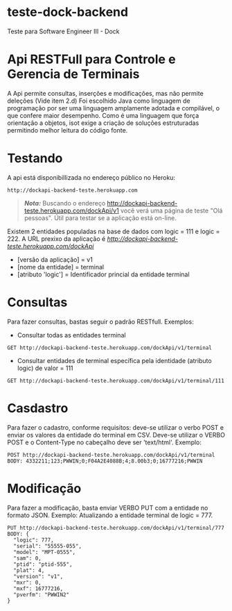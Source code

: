 # teste-dock-backend
Teste para Software Engineer III - Dock

# Api RESTFull para Controle e Gerencia de Terminais
A Api permite consultas, inserções e modificações, mas não permite deleções (Vide item 2.d)
Foi escolhido Java como linguagem de programação por ser uma linguagem amplamente adotada e compilável, o que confere maior desempenho. Como é uma linguagem que força orientação a objetos, isot exige a criação de soluções estruturadas permitindo melhor leitura do código fonte.

# Testando
A api está disponibillizada no endereço público no Heroku:
```
http://dockapi-backend-teste.herokuapp.com
```
> **_Nota:_**  Buscando o endereço http://dockapi-backend-teste.herokuapp.com/dockApi/v1 você verá uma página de teste "Olá pessoas". Útil para testar se a aplicação está on-line.

Existem 2 entidades populadas na base de dados com logic = 111 e logic = 222.
A URL prexixo da aplicação é _http://dockapi-backend-teste.herokuapp.com/dockApi_

 - [versão da aplicação] =  v1
 - [nome da entidade] = terminal 
 - [atributo 'logic'] = Identificador princial da entidade terminal

# Consultas
Para fazer consultas, bastas seguir o padrão RESTfull. Exemplos:
 - Consultar todas as entidades terminal
```
GET http://dockapi-backend-teste.herokuapp.com/dockApi/v1/terminal
```

- Consultar entidades de terminal específica pela identidade (atributo logic) de valor = 111
 ```
GET http://dockapi-backend-teste.herokuapp.com/dockApi/v1/terminal/111
```

# Casdastro
Para fazer o cadastro, conforme requisitos: deve-se utilizar o verbo POST e enviar os valores da entidade do terminal em CSV.
Deve-se utilizar o VERBO POST e o Content-Type no cabeçalho deve ser 'text/html'. Exemplo:
```
POST http://dockapi-backend-teste.herokuapp.com/dockApi/v1/terminal
BODY: 4332211;123;PWWIN;0;F04A2E4088B;4;8.00b3;0;16777216;PWWIN
```

# Modificação
Para fazer a modificação, basta enviar VERBO PUT com a entidade no formato JSON. Exemplo: Atualizando a entidade terminal de logic = 777.

```
PUT http://dockapi-backend-teste.herokuapp.com/dockApi/v1/terminal/777
BODY: {
  "logic": 777,
  "serial": "55555-055",
  "model": "MPT-0555",
  "sam": 0,
  "ptid": "ptid-555",
  "plat": 4,
  "version": "v1",
  "mxr": 0,
  "mxf": 16777216,
  "pverfm": "PWWIN2"
}
```
